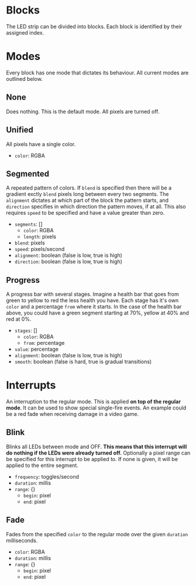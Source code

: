 
# Blocks
The LED strip can be divided into blocks. Each block is identified by their assigned index.

# Modes
Every block has one mode that dictates its behaviour. All current modes are outlined below.

## None
Does nothing. This is the default mode. All pixels are turned off.

## Unified
All pixels have a single color.
- `color`: RGBA

## Segmented
A repeated pattern of colors. If `blend` is specified then there will be a gradient exctly `blend` pixels long between every two segments. The `alignment` dictates at which part of the block the pattern starts, and `direction` specifies in which direction the pattern moves, if at all. This also requires `speed` to be specified and have a value greater than zero.
- `segments`: []
  + `color`: RGBA
  + `length`: pixels
- `blend`: pixels
- `speed`: pixels/second
- `alignment`: boolean (false is low, true is high)
- `direction`: boolean (false is low, true is high)

## Progress
A progress bar with several stages. Imagine a health bar that goes from green to yellow to red the less health you have. Each stage has it's own `color` and a percentage `from` where it starts.
In the case of the health bar above, you could have a green segment starting at 70%, yellow at 40% and red at 0%.
- `stages`: []
  + `color`: RGBA
  + `from`: percentage
- `value`: percentage
- `alignment`: boolean (false is low, true is high)
- `smooth`: boolean (false is hard, true is gradual transitions)

# Interrupts
An interruption to the regular mode. This is applied **on top of the regular mode**. It can be used to show special single-fire events. An example could be a red fade when receiving damage in a video game.

## Blink
Blinks all LEDs between mode and OFF. **This means that this interrupt will do nothing if the LEDs were already turned off.** Optionally a pixel range can be specified for this interrupt to be applied to. If none is given, it will be applied to the entire segment.
- `frequency`: toggles/second
- `duration`: millis
- `range`: {}
  + `begin`: pixel
  + `end`: pixel

## Fade
Fades from the specified `color` to the regular mode over the given `duration` milliseconds.
- `color`: RGBA
- `duration`: millis
- `range`: {}
  + `begin`: pixel
  + `end`: pixel
